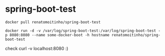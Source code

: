 # spring-boot-test

```shell
docker pull renatomoitinho/spring-boot-test
```
```shell
docker run -d -v /var/log/spring-boot-test:/var/log/spring-boot-test -p 8080:8080 --name some-docker-boot -h hostname renatomoitinho/spring-boot-test
```
 check curl -v localhost:8080 :)
